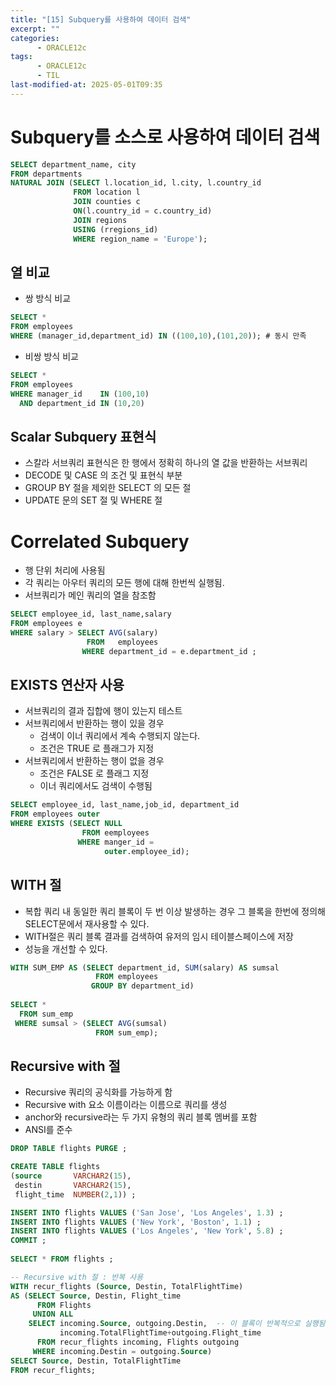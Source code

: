 ```yaml
---
title: "[15] Subquery를 사용하여 데이터 검색"
excerpt: ""
categories:
      - ORACLE12c
tags:
      - ORACLE12c
      - TIL
last-modified-at: 2025-05-01T09:35
---
```


# Subquery를 소스로 사용하여 데이터 검색

```sql
SELECT department_name, city
FROM departments
NATURAL JOIN (SELECT l.location_id, l.city, l.country_id
              FROM location l
              JOIN counties c
              ON(l.country_id = c.country_id)
              JOIN regions
              USING (rregions_id)
              WHERE region_name = 'Europe');
```

## 열 비교

- 쌍 방식 비교

```sql
SELECT *
FROM employees
WHERE (manager_id,department_id) IN ((100,10),(101,20)); # 동시 만족                            
```

- 비쌍 방식 비교

```sql
SELECT *
FROM employees
WHERE manager_id    IN (100,10)
  AND department_id IN (10,20)
```

## Scalar Subquery 표현식

- 스칼라 서브쿼리 표현식은 한 행에서 정확히 하나의 열 값을 반환하는 서브쿼리
- DECODE 및 CASE 의 조건 및 표현식 부분
- GROUP BY 절을 제외한 SELECT 의 모든 절
- UPDATE 문의 SET 절 및 WHERE 절

# Correlated Subquery

- 행 단위 처리에 사용됨
- 각 쿼리는 아우터 쿼리의 모든 행에 대해 한번씩 실행됨.
- 서브쿼리가 메인 쿼리의 열을 참조함

```sql
SELECT employee_id, last_name,salary
FROM employees e
WHERE salary > SELECT AVG(salary)
                 FROM   employees
                WHERE department_id = e.department_id ;
```

## EXISTS 연산자 사용

- 서브쿼리의 결과 집합에 행이 있는지 테스트
- 서브쿼리에서 반환하는 행이 있을 경우
    - 검색이 이너 쿼리에서 계속 수행되지 않는다.
    - 조건은 TRUE 로 플래그가 지정
- 서브쿼리에서 반환하는 행이 없을 경우
    - 조건은 FALSE 로 플래그 지정
    - 이너 쿼리에서도 검색이 수행됨

```sql
SELECT employee_id, last_name,job_id, department_id
FROM employees outer 
WHERE EXISTS (SELECT NULL
                FROM eemployees
               WHERE manger_id =
                     outer.employee_id);
```

## WITH 절

- 복합 쿼리 내 동일한 쿼리 블록이 두 번 이상 발생하는 경우 그 블록을 한번에 정의해 SELECT문에서 재사용할 수 있다.
- WITH절은 쿼리 블록 결과를 검색하여 유저의 임시 테이블스페이스에 저장
- 성능을 개선할 수 있다.

```sql
WITH SUM_EMP AS (SELECT department_id, SUM(salary) AS sumsal
                   FROM employees
                  GROUP BY department_id)
                  
SELECT *
  FROM sum_emp
 WHERE sumsal > (SELECT AVG(sumsal)
                   FROM sum_emp);
```

## Recursive with 절

- Recursive 쿼리의 공식화를 가능하게 함
- Recursive with 요소 이름이라는 이름으로 쿼리를 생성
- anchor와 recursive라는 두 가지 유형의 쿼리 블록 멤버를 포함
- ANSI를 준수

```sql
DROP TABLE flights PURGE ; 

CREATE TABLE flights 
(source       VARCHAR2(15), 
 destin       VARCHAR2(15), 
 flight_time  NUMBER(2,1)) ; 

INSERT INTO flights VALUES ('San Jose', 'Los Angeles', 1.3) ; 
INSERT INTO flights VALUES ('New York', 'Boston', 1.1) ; 
INSERT INTO flights VALUES ('Los Angeles', 'New York', 5.8) ; 
COMMIT ;
        
SELECT * FROM flights ;

-- Recursive with 절 : 반복 사용
WITH recur_flights (Source, Destin, TotalFlightTime) 
AS (SELECT Source, Destin, Flight_time
      FROM Flights
     UNION ALL
    SELECT incoming.Source, outgoing.Destin,  -- 이 블록이 반복적으로 실행됨.
           incoming.TotalFlightTime+outgoing.Flight_time
      FROM recur_flights incoming, Flights outgoing
     WHERE incoming.Destin = outgoing.Source)
SELECT Source, Destin, TotalFlightTime 
FROM recur_flights;
```
